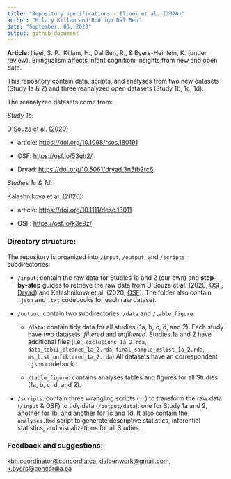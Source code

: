 ```yaml
---
title: "Repository specifications - Iliaei et al. (2020)"
author: "Hilary Killam and Rodrigo Dal Ben"
date: "September, 03, 2020"
output: github_document
---
```


**Article**: Iliaei, S. P., Killam, H., Dal Ben, R., & Byers-Heinlein, K. (under review). Bilingualism affects infant cognition: Insights from new and open data.

This repository contain data, scripts, and analyses from two new datasets (Study 1a & 2) and three reanalyzed open datasets (Study 1b, 1c, 1d).

The reanalyzed datasets come from: 

*Study 1b*: 

D'Souza et al. (2020)

- article: https://doi.org/10.1098/rsos.180191 

- OSF: https://osf.io/53gh2/

- Dryad: https://doi.org/10.5061/dryad.3n5tb2rc6 

*Studies 1c & 1d*: 

Kalashnikova et al. (2020):

- article: https://doi.org/10.1111/desc.13011

- OSF: https://osf.io/k3e9z/

### Directory structure:

The repository is organized into `/input`, `/output`, and `/scripts` subdirectories: 

* `/input`: contain the raw data for Studies 1a and 2 (our own) and **step-by-step** guides to retrieve the raw data from D'Souza et al. (2020; [OSF](https://osf.io/53gh2/), [Dryad](https://doi.org/10.5061/dryad.3n5tb2rc6)) and Kalashnikova et al. (2020; [OSF](https://osf.io/k3e9z/)). The folder also contain `.json` and `.txt` codebooks for each raw dataset.

* `/output`: contain two subdirectories, `/data` and `/table_figure`
  
  * `/data`: contain tidy data for all studies (1a, b, c, d, and 2). Each study have two datasets: *filtered* and *unfiltered*. Studies 1a and 2 have additional files (i.e., `exclusions_1a_2.rda`, `data_tobii_cleaned_1a_2.rda`, `final_sample_mslist_1a_2.rda`, `ms_list_unfiktered_1a_2.rda`) All datasets have an correspondent `.json` codebook.
  
  * `/table_figure`: contains analyses tables and figures for all Studies (1a, b, c, d, and 2).

* `/scripts`: contain three wrangling scripts (`.r`) to transform the raw data (`/input` & OSF) to tidy data (`/output/data`): one for Study 1a and 2, another for 1b, and another for 1c and 1d. It also contain the `analyses.Rmd` script to generate descriptive statistics, inferential statistics, and visualizations for all Studies.

### Feedback and suggestions: 
<kbh.coordinator@concordia.ca>, <dalbenwork@gmail.com>, <k.byers@concordia.ca>
